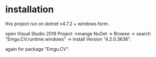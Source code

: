 # installation
this project run on dotnet v4.7.2 + windows form .

open Visual Studio 2019 Project ->mange NuGet -> Browse -> search "Emgu.CV.runtime.windows" -> install Version "4.2.0.3636".

again for package "Emgu.CV".